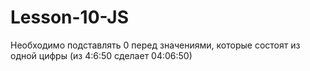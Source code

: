# Lesson-10-JS

Необходимо подставлять 0 перед значениями, которые состоят из одной цифры (из 4:6:50 сделает 04:06:50)
